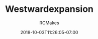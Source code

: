 ---
title: "Westwardexpansion"
date: 2018-10-03T11:26:05-07:00
draft: false
author: "RCMakes"
client: "RCMakes"
youtubeURL: "ulvsGhsqc_g"
videoName: "Westward Expansion"
videoDescription: "At Rcmakes learn to show your creative side."
iframe: '<iframe width="560" height="315" src="https://www.youtube.com/embed/ulvsGhsqc_g" frameborder="0" allow="autoplay; encrypted-media" allowfullscreen></iframe>'
embedLink: "https://www.youtube.com/embed/ulvsGhsqc_g"
---